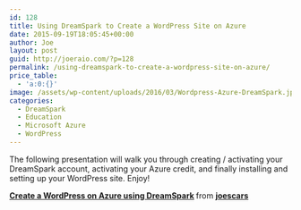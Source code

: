 ```yaml
---
id: 128
title: Using DreamSpark to Create a WordPress Site on Azure
date: 2015-09-19T18:05:45+00:00
author: Joe
layout: post
guid: http://joeraio.com/?p=128
permalink: /using-dreamspark-to-create-a-wordpress-site-on-azure/
price_table:
  - 'a:0:{}'
image: /assets/wp-content/uploads/2016/03/Wordpress-Azure-DreamSpark.jpg
categories:
  - DreamSpark
  - Education
  - Microsoft Azure
  - WordPress
---
```

The following presentation will walk you through creating / activating your DreamSpark account, activating your Azure credit, and finally installing and setting up your WordPress site. Enjoy!



<div style="margin-bottom: 5px;">
  <strong> <a title="Create a WordPress on Azure using DreamSpark" href="//www.slideshare.net/joescars/create-a-wordpress-on-azure-using-dreamspark" target="_blank">Create a WordPress on Azure using DreamSpark</a> </strong> from <strong><a href="//www.slideshare.net/joescars" target="_blank">joescars</a></strong>
</div>